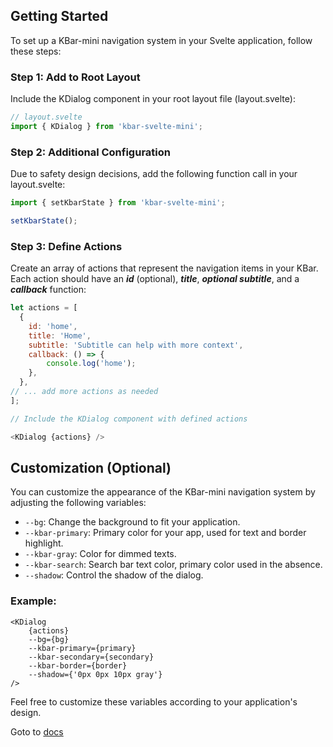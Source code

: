 ## Getting Started

To set up a KBar-mini navigation system in your Svelte application, follow these steps:

### Step 1: Add to Root Layout

Include the KDialog component in your root layout file (layout.svelte):

```js
// layout.svelte
import { KDialog } from 'kbar-svelte-mini';
```

### Step 2: Additional Configuration

Due to safety design decisions, add the following function call in your layout.svelte:

```js
import { setKbarState } from 'kbar-svelte-mini';

setKbarState();
```

### Step 3: Define Actions

Create an array of actions that represent the navigation items in your KBar. Each action should have an **_id_** (optional), **_title_**, **_optional subtitle_**, and a **_callback_** function:

```js
let actions = [
  {
	id: 'home',
	title: 'Home',
	subtitle: 'Subtitle can help with more context',
	callback: () => {
		console.log('home');
	},
  },
// ... add more actions as needed
];

// Include the KDialog component with defined actions

<KDialog {actions} />
```

## Customization (Optional)

You can customize the appearance of the KBar-mini navigation system by adjusting the following variables:

- `--bg`: Change the background to fit your application.
- `--kbar-primary`: Primary color for your app, used for text and border highlight.
- `--kbar-gray`: Color for dimmed texts.
- `--kbar-search`: Search bar text color, primary color used in the absence.
- `--shadow`: Control the shadow of the dialog.

### Example:

```svelte
<KDialog
	{actions}
	--bg={bg}
	--kbar-primary={primary}
	--kbar-secondary={secondary}
	--kbar-border={border}
	--shadow={'0px 0px 10px gray'}
/>
```

Feel free to customize these variables according to your application's design.

Goto to [docs](/docs)

